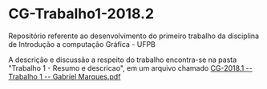# CG-Trabalho1-2018.2
Repositório referente ao desenvolvimento do primeiro trabalho da disciplina de Introdução a computação Gráfica - UFPB

A descrição e discussão a respeito do trabalho encontra-se na pasta "Trabalho 1 - Resumo e descricao", em um arquivo chamado [CG-2018.1 -- Trabalho 1 -- Gabriel Marques.pdf](https://github.com/GMarques1958/CG-Trabalho1-2018.2/blob/master/Trabalho%201%20-%20Resumo%20e%20descricao/CG-2018.1%20--%20Trabalho%201%20--%20Gabriel%20Marques.pdf)
